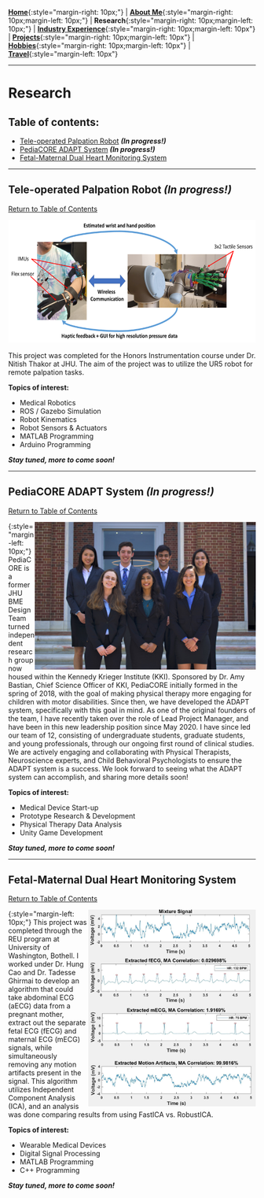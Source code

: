 [**Home**](../index.md){:style="margin-right: 10px;"}
|
[**About Me**](../aboutMe/index.md){:style="margin-right: 10px;margin-left: 10px;"}
|
**Research**{:style="margin-right: 10px;margin-left: 10px;"}
|
[**Industry Experience**](../industryExperience/index.md){:style="margin-right: 10px;margin-left: 10px"}
|
[**Projects**](../projects/index.md){:style="margin-right: 10px;margin-left: 10px"}
|
[**Hobbies**](../hobbies/index.md){:style="margin-right: 10px;margin-left: 10px"}
|
[**Travel**](../travel/index.md){:style="margin-left: 10px"}

___

# Research

## Table of contents:

- [Tele-operated Palpation Robot](#tele-operated-palpation-robot-in-progress) ***(In progress!)***
- [PediaCORE ADAPT System](#pediacore-adapt-system-in-progress) ***(In progress!)***
- [Fetal-Maternal Dual Heart Monitoring System](#fetal-maternal-dual-heart-monitoring-system)

___

## Tele-operated Palpation Robot ***(In progress!)***

[Return to Table of Contents](#table-of-contents)

<p align="center">
<img width="595" height="250" src="../pics/HonorsInstrumentation.png">
</p>

This project was completed for the Honors Instrumentation course under Dr. Nitish Thakor at JHU. The aim of the project was to utilize the UR5 robot for remote palpation tasks.

**Topics of interest:**
- Medical Robotics
- ROS / Gazebo Simulation
- Robot Kinematics
- Robot Sensors & Actuators
- MATLAB Programming
- Arduino Programming

***Stay tuned, more to come soon!***

___

## PediaCORE ADAPT System ***(In progress!)***

[Return to Table of Contents](#table-of-contents)

<img align="right" width="450" height="300" src="../pics/DesignTeam.jpg">{:style="margin-left: 10px;"}
PediaCORE is a former JHU BME Design Team turned independent research group now housed within the Kennedy Krieger Institute (KKI). Sponsored by Dr. Amy Bastian, Chief Science Officer of KKI, PediaCORE initially formed in the spring of 2018, with the goal of making physical therapy more engaging for children with motor disabilities. Since then, we have developed the ADAPT system, specifically with this goal in mind. As one of the original founders of the team, I have recently taken over the role of Lead Project Manager, and have been in this new leadership position since May 2020. I have since led our team of 12, consisting of undergraduate students, graduate students, and young professionals, through our ongoing first round of clinical studies. We are actively engaging and collaborating with Physical Therapists, Neuroscience experts, and Child Behavioral Psychologists to ensure the ADAPT system is a success. We look forward to seeing what the ADAPT system can accomplish, and sharing more details soon!

**Topics of interest:**
- Medical Device Start-up
- Prototype Research & Development
- Physical Therapy Data Analysis
- Unity Game Development

***Stay tuned, more to come soon!***

___

## Fetal-Maternal Dual Heart Monitoring System

[Return to Table of Contents](#table-of-contents)

<img align="right" width="341" height="400" src="../pics/RobustICA.jpg">{:style="margin-left: 10px;"}
This project was completed through the REU program at University of Washington, Bothell. I worked under Dr. Hung Cao and Dr. Tadesse Ghirmai to develop an algorithm that could take abdominal ECG (aECG) data from a pregnant mother, extract out the separate fetal ECG (fECG) and maternal ECG (mECG) signals, while simultaneously removing any motion artifacts present in the signal. This algorithm utilizes Independent Component Analysis (ICA), and an analysis was done comparing results from using FastICA vs. RobustICA.

**Topics of interest:**
- Wearable Medical Devices
- Digital Signal Processing
- MATLAB Programming
- C++ Programming

***Stay tuned, more to come soon!***
